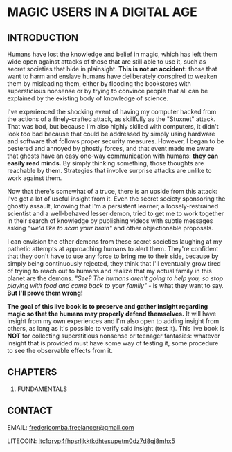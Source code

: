 # MAGIC USERS IN A DIGITAL AGE

## INTRODUCTION

Humans have lost the knowledge and belief in magic, which has left them wide open against attacks of those that are still able to use it, such as secret societies that hide in plainsight. **This is not an accident:** those that want to harm and enslave humans have deliberately conspired to weaken them by misleading them, either by flooding the bookstores with supersticious nonsense or by trying to convince people that all can be explained by the existing body of knowledge of science.

I've experienced the shocking event of having my computer hacked from the actions of a finely-crafted attack, as skillfully as the "Stuxnet" attack. That was bad, but because I'm also highly skilled with computers, it didn't look too bad because that could be addressed by simply using hardware and software that follows proper security measures. However, I began to be pestered and annoyed by ghostly forces, and that event made me aware that ghosts have an easy one-way communication with humans: **they can easily read minds.** By simply thinking something, those thoughts are reachable by them. Strategies that involve surprise attacks are unlike to work against them.

Now that there's somewhat of a truce, there is an upside from this attack: I've got a lot of useful insight from it. Even the secret society sponsoring the ghostly assault, knowing that I'm a persistent learner, a loosely-restrained scientist and a well-behaved lesser demon, tried to get me to work together in their search of knowledge by publishing videos with subtle messages asking *"we'd like to scan your brain"* and other objectionable proposals.

I can envision the other demons from these secret societies laughing at my pathetic attempts at approaching humans to alert them. They're confident that they don't have to use any force to bring me to their side, because by simply being continuously rejected, they think that I'll eventually grow tired of trying to reach out to humans and realize that my actual family in this planet are the demons. *"See? The humans aren't going to help you, so stop playing with food and come back to your family"* - is what they want to say. **But I'll prove them wrong!**

**The goal of this live book is to preserve and gather insight regarding magic so that the humans may properly defend themselves.** It will have insight from my own experiences and I'm also open to adding insight from others, as long as it's possible to verify said insight (test it). This live book is **NOT** for collecting superstitious nonsense or teenager fantasies: whatever insight that is provided must have some way of testing it, some procedure to see the observable effects from it.

## CHAPTERS

1. FUNDAMENTALS

## CONTACT

EMAIL: [fredericomba.freelancer@gmail.com](mailto:fredericomba.freelancer@gmail.com)

LITECOIN: [ltc1qrvp4fhpsrljkktkdhtesupetm0dz7d8qj8mhx5](litecoin:LTC1QRVP4FHPSRLJKKTKDHTESUPETM0DZ7D8QJ8MHX5?label=Book%20%22MAGIC%20USERS%20IN%20A%20DIGITAL%20AGE%22)

